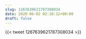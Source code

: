 ```yaml
---
slug: 1267639621787308034
date: 2020-06-02 02:10:12+00:00
draft: false
---
```


{{< tweet 1267639621787308034 >}}

